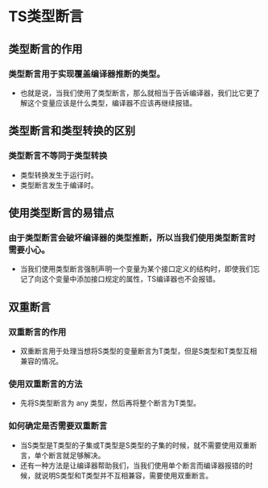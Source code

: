 # TS类型断言

## 类型断言的作用

### 类型断言用于实现覆盖编译器推断的类型。

- 也就是说，当我们使用了类型断言，那么就相当于告诉编译器，我们比它更了解这个变量应该是什么类型，编译器不应该再继续报错。

## 类型断言和类型转换的区别

### 类型断言不等同于类型转换

- 类型转换发生于运行时。
- 类型断言发生于编译时。

## 使用类型断言的易错点

### 由于类型断言会破坏编译器的类型推断，所以当我们使用类型断言时需要小心。

- 当我们使用类型断言强制声明一个变量为某个接口定义的结构时，即使我们忘记了向这个变量中添加接口规定的属性，TS编译器也不会报错。

## 双重断言

### 双重断言的作用

- 双重断言用于处理当想将S类型的变量断言为T类型，但是S类型和T类型互相兼容的情况。

### 使用双重断言的方法

- 先将S类型断言为 any 类型，然后再将整个断言为T类型。

### 如何确定是否需要双重断言

- 当S类型是T类型的子集或T类型是S类型的子集的时候，就不需要使用双重断言，单个断言就足够解决。
- 还有一种方法是让编译器帮助我们，当我们使用单个断言而编译器报错的时候，就说明S类型和T类型并不互相兼容，需要使用双重断言。

